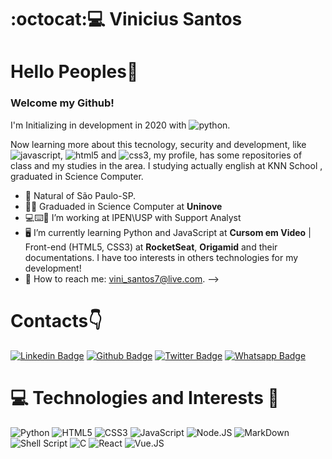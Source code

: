 # :octocat::computer: Vinicius Santos

# Hello Peoples👋
### Welcome my Github! 

I'm Initializing in development in 2020 with ![python](https://img.shields.io/badge/Python-14354C?style=for-the-badge&logo=python&logoColor=white).

Now learning more about this tecnology, security and development, like ![javascript](https://img.shields.io/badge/JavaScript-F7DF1E?style=for-the-badge&logo=javascript&logoColor=black), ![html5](https://img.shields.io/badge/HTML5-E34F26?style=for-the-badge&logo=html5&logoColor=white) and ![css3](https://img.shields.io/badge/CSS3-1572B6?style=for-the-badge&logo=css3&logoColor=white), 
my profile, has some repositories of class and my studies in the area.
I studying actually english at KNN School , graduated in Science Computer.

- :round_pushpin:	Natural of São Paulo-SP.
- :man_student: Graduaded in Science Computer at **Uninove**
- :computer::keyboard::office: I’m working at IPEN\USP with Support Analyst
- :desktop_computer: I’m currently learning Python and JavaScript at **Cursom em Video** | Front-end (HTML5, CSS3) at **RocketSeat**, **Origamid** and their documentations. I have too interests in others technologies for my development!
- :e-mail: How to reach me: vini_santos7@live.com.
-->

# Contacts:point_down:	

[![Linkedin Badge](https://img.shields.io/badge/LinkedIn-0077B5?style=for-the-badge&logo=linkedin&logoColor=white&link=https://www.linkedin.com/in/vinicius-santos-12249198/)](https://www.linkedin.com/in/vinicius-santos-12249198/)
[![Github Badge](https://img.shields.io/badge/GitHub-100000?style=for-the-badge&logo=github&logoColor=white&link=https://github.com/vinisantos7)](https://github.com/vinisantos7)
[![Twitter Badge](https://img.shields.io/badge/Twitter-1DA1F2?style=for-the-badge&logo=twitter&logoColor=white&link=https://twitter.com/SantosVini7)](https://twitter.com/SantosVini7)
[![Whatsapp Badge](https://img.shields.io/badge/WhatsApp-25D366?style=for-the-badge&logo=whatsapp&logoColor=white&link=https://api.whatsapp.com/send?phone=5511956092628&text=Olá!%20Vinicius)](https://api.whatsapp.com/send?phone=5511956092628&text=Olá!%20Vinicius)

# :computer: Technologies and Interests :brain:

![Python](https://img.shields.io/badge/Python-3776AB?style=for-the-badge&logo=python&logoColor=white)
![HTML5](https://img.shields.io/badge/HTML5-E34F26?style=for-the-badge&logo=html5&logoColor=white)
![CSS3](https://img.shields.io/badge/CSS3-1572B6?style=for-the-badge&logo=css3&logoColor=white)
![JavaScript](https://img.shields.io/badge/JavaScript-323330?style=for-the-badge&logo=javascript&logoColor=F7DF1E)
![Node.JS](https://img.shields.io/badge/Node.js-43853D?style=for-the-badge&logo=node.js&logoColor=white)
![MarkDown](https://img.shields.io/badge/Markdown-000000?style=for-the-badge&logo=markdown&logoColor=white)
![Shell Script](https://img.shields.io/badge/Shell_Script-121011?style=for-the-badge&logo=gnu-bash&logoColor=white)
![C](https://img.shields.io/badge/C-00599C?style=for-the-badge&logo=c&logoColor=white)
![React](https://img.shields.io/badge/React-20232A?style=for-the-badge&logo=react&logoColor=61DAFB)
![Vue.JS](https://img.shields.io/badge/Vue.js-35495E?style=for-the-badge&logo=vue.js&logoColor=4FC08D)
